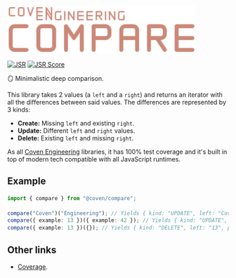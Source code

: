<img alt="Coven Engineering Compare logo" src="https://raw.githubusercontent.com/covenengineering/libraries/main/@coven/compare/logo.svg" height="108" />

[![JSR](https://jsr.io/badges/@coven/compare)](https://jsr.io/@coven/compare)
[![JSR Score](https://jsr.io/badges/@coven/compare/score)](https://jsr.io/@coven/compare/score)

🪞 Minimalistic deep comparison.

This library takes 2 values (a `left` and a `right`) and returns an iterator
with all the differences between said values. The differences are represented by
3 kinds:

- **Create:** Missing `left` and existing `right`.
- **Update:** Different `left` and `right` values.
- **Delete:** Existing `left` and missing `right`.

As all [Coven Engineering](https://coven.engineering) libraries, it has 100%
test coverage and it's built in top of modern tech compatible with all
JavaScript runtimes.

## Example

```typescript
import { compare } from "@coven/compare";

compare("Coven")("Engineering"); // Yields { kind: "UPDATE", left: "Coven", right: "Engineering" }
compare({ example: 13 })({ example: 42 }); // Yields { kind: "UPDATE", left: "13", right: "42", path: ["example"] }
compare({ example: 13 })({}); // Yields { kind: "DELETE", left: "13", path: ["example"] }
```

## Other links

- [Coverage](https://coveralls.io/github/covenengineering/libraries).
